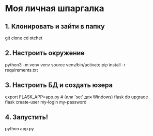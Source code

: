 # Моя личная шпаргалка

## 1. Клонировать и зайти в папку
git clone <URL>
cd otchet

## 2. Настроить окружение
python3 -m venv venv
source venv/bin/activate
pip install -r requirements.txt

## 3. Настроить БД и создать юзера
export FLASK_APP=app.py  # (или 'set' для Windows)
flask db upgrade
flask create-user my-login my-password

## 4. Запустить!
python app.py

